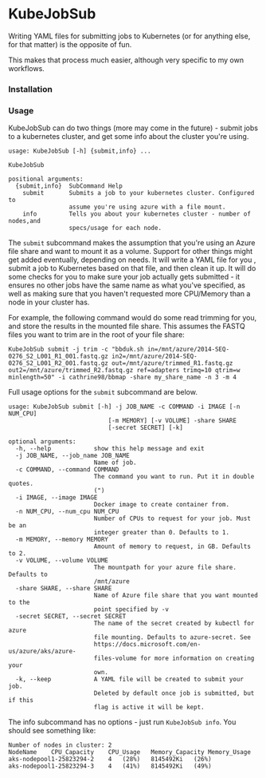 # KubeJobSub

Writing YAML files for submitting jobs to Kubernetes (or for anything else, for that matter) is the opposite of fun.

This makes that process much easier, although very specific to my own workflows.

### Installation

### Usage

KubeJobSub can do two things (more may come in the future) - submit jobs to a kubernetes cluster, and get some info about
the cluster you're using.

```
usage: KubeJobSub [-h] {submit,info} ...

KubeJobSub

positional arguments:
  {submit,info}  SubCommand Help
    submit       Submits a job to your kubernetes cluster. Configured to
                 assume you're using azure with a file mount.
    info         Tells you about your kubernetes cluster - number of nodes,and
                 specs/usage for each node.
```

The `submit` subcommand makes the assumption that you're using an Azure file share and want to mount it as a volume.
Support for other things might get added eventually, depending on needs. It will write a YAML file for you
, submit a job to Kubernetes based on that file, and then clean it up. It will do some checks for you to make sure your
job actually gets submitted - it ensures no other jobs have the same name as what you've specified, as well as making sure
that you haven't requested more CPU/Memory than a node in your cluster has.

For example, the following command would do some read trimming for you, and store the results in the mounted file share.
This assumes the FASTQ files you want to trim are in the root of your file share:

```
KubeJobSub submit -j trim -c "bbduk.sh in=/mnt/azure/2014-SEQ-0276_S2_L001_R1_001.fastq.gz in2=/mnt/azure/2014-SEQ-0276_S2_L001_R2_001.fastq.gz out=/mnt/azure/trimmed_R1.fastq.gz out2=/mnt/azure/trimmed_R2.fastq.gz ref=adapters trimq=10 qtrim=w minlength=50" -i cathrine98/bbmap -share my_share_name -n 3 -m 4
```

Full usage options for the `submit` subcommand are below.


```
usage: KubeJobSub submit [-h] -j JOB_NAME -c COMMAND -i IMAGE [-n NUM_CPU]
                            [-m MEMORY] [-v VOLUME] -share SHARE
                            [-secret SECRET] [-k]

optional arguments:
  -h, --help            show this help message and exit
  -j JOB_NAME, --job_name JOB_NAME
                        Name of job.
  -c COMMAND, --command COMMAND
                        The command you want to run. Put it in double quotes.
                        (")
  -i IMAGE, --image IMAGE
                        Docker image to create container from.
  -n NUM_CPU, --num_cpu NUM_CPU
                        Number of CPUs to request for your job. Must be an
                        integer greater than 0. Defaults to 1.
  -m MEMORY, --memory MEMORY
                        Amount of memory to request, in GB. Defaults to 2.
  -v VOLUME, --volume VOLUME
                        The mountpath for your azure file share. Defaults to
                        /mnt/azure
  -share SHARE, --share SHARE
                        Name of Azure file share that you want mounted to the
                        point specified by -v
  -secret SECRET, --secret SECRET
                        The name of the secret created by kubectl for azure
                        file mounting. Defaults to azure-secret. See
                        https://docs.microsoft.com/en-us/azure/aks/azure-
                        files-volume for more information on creating your
                        own.
  -k, --keep            A YAML file will be created to submit your job.
                        Deleted by default once job is submitted, but if this
                        flag is active it will be kept.

```

The info subcommand has no options - just run `KubeJobSub info`. You should see something like:

```
Number of nodes in cluster: 2
NodeName	CPU_Capacity	CPU_Usage	Memory_Capacity	Memory_Usage
aks-nodepool1-25823294-2	4	(28%)	8145492Ki	(26%)
aks-nodepool1-25823294-3	4	(41%)	8145492Ki	(49%)
```